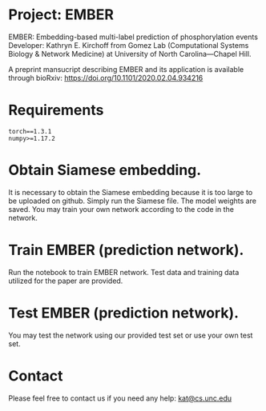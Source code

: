 
Project: EMBER
=========
EMBER: Embedding-based multi-label prediction of phosphorylation events
Developer: Kathryn E. Kirchoff from Gomez Lab (Computational Systems Biology & Network Medicine) at University of North Carolina—Chapel Hill. 

A preprint mansucript describing EMBER and its application is available through bioRxiv:
https://doi.org/10.1101/2020.02.04.934216

Requirements
=========
    torch==1.3.1
    numpy>=1.17.2

Obtain Siamese embedding.
=========
It is necessary to obtain the Siamese embedding because it is too large to be uploaded on github. Simply run the Siamese file. The model weights are saved. You may train your own network according to the code in the network.

Train EMBER (prediction network).
=========
Run the notebook to train EMBER network. Test data and training data utilized for the paper are provided.

Test EMBER (prediction network).
=====
You may test the network using our provided test set or use your own test set. 

Contact
=========
Please feel free to contact us if you need any help: kat@cs.unc.edu
